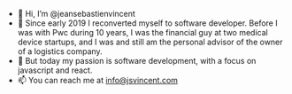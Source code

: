- 👋 Hi, I’m @jeansebastienvincent
- 👀 Since early 2019 I reconverted myself to software developer. Before I was with Pwc during 10 years, I was the financial guy at two medical device startups, and I was and still am the personal advisor of the owner of a logistics company.
- 🌱 But today my passion is software development, with a focus on javascript and react.
- 📫 You can reach me at info@jsvincent.com

<!---
jeansebastienvincent/jeansebastienvincent is a ✨ special ✨ repository because its `README.md` (this file) appears on your GitHub profile.
You can click the Preview link to take a look at your changes.
--->
